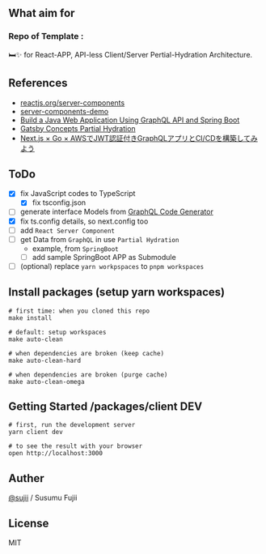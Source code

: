 ## What aim for
### Repo of Template :
🛏️✨ for React-APP, API-less Client/Server Pertial-Hydration Architecture.

## References
- [reactjs.org/server-components](https://react.dev/blog/2020/12/21/data-fetching-with-react-server-components)
- [server-components-demo](https://github.com/reactjs/server-components-demo)
- [Build a Java Web Application Using GraphQL API and Spring Boot](https://www.contentstack.com/docs/developers/sample-apps/build-a-java-web-application-using-graphql-api-and-spring-boot/)
- [Gatsby Concepts Partial Hydration](https://www.gatsbyjs.com/docs/conceptual/partial-hydration/)
- [Next.js × Go × AWSでJWT認証付きGraphQLアプリとCI/CDを構築してみよう](https://qiita.com/WebEngrChild/items/d4bc23bf352e7aa46361)

## ToDo
- [x] fix JavaScript codes to TypeScript
  - [x] fix tsconfig.json
- [ ] generate interface Models from [GraphQL Code Generator](https://github.com/dotansimha/graphql-code-generator)
- [x] fix ts.config details, so next.config too
- [ ] add `React Server Component`
- [ ] get Data from `GraphQL` in use `Partial Hydration`
  - example, from `SpringBoot`
  - [ ] add sample SpringBoot APP as Submodule
- [ ] (optional) replace `yarn workpspaces` to `pnpm workspaces`

## Install packages (setup yarn workspaces)

```fish
# first time: when you cloned this repo
make install

# default: setup workspaces
make auto-clean

# when dependencies are broken (keep cache)
make auto-clean-hard

# when dependencies are broken (purge cache)
make auto-clean-omega
```

## Getting Started /packages/client DEV

```fish
# first, run the development server
yarn client dev

# to see the result with your browser
open http://localhost:3000
```

## Auther
[@sujii](twitter.com/sujii) / Susumu Fujii

## License
MIT

